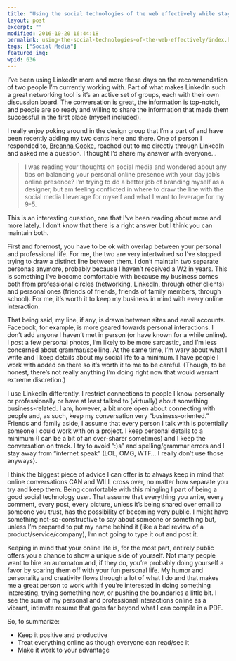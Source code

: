 ```yaml
---
title: "Using the social technologies of the web effectively while staying out of trouble"
layout: post
excerpt: ""
modified: 2016-10-20 16:44:18
permalink: using-the-social-technologies-of-the-web-effectively/index.html
tags: ["Social Media"]
featured_img:
wpid: 636
---
```



I’ve been using LinkedIn more and more these days on the recommendation of two people I’m currently working with. Part of what makes LinkedIn such a great networking tool is it’s an active set of groups, each with their own discussion board. The conversation is great, the information is top-notch, and people are so ready and willing to share the information that made them successful in the first place (myself included).

I really enjoy poking around in the design group that I’m a part of and have been recently adding my two cents here and there. One of person I responded to, [Breanna Cooke](http://www.breannacooke.com/), reached out to me directly through LinkedIn and asked me a question. I thought I’d share my answer with everyone…

> I was reading your thoughts on social media and wondered about any tips on balancing your personal online presence with your day job’s online presence? I’m trying to do a better job of branding myself as a designer, but am feeling conflicted in where to draw the line with the social media I leverage for myself and what I want to leverage for my 9-5.

This is an interesting question, one that I’ve been reading about more and more lately. I don’t know that there is a right answer but I think you can maintain both.

First and foremost, you have to be ok with overlap between your personal and professional life. For me, the two are very intertwined so I’ve stopped trying to draw a distinct line between them. I don’t maintain two separate personas anymore, probably because I haven’t received a W2 in years. This is something I’ve become comfortable with because my business comes both from professional circles (networking, LinkedIn, through other clients) and personal ones (friends of friends, friends of family members, through school). For me, it’s worth it to keep my business in mind with every online interaction.

That being said, my line, if any, is drawn between sites and email accounts. Facebook, for example, is more geared towards personal interactions. I don’t add anyone I haven’t met in person (or have known for a while online). I post a few personal photos, I’m likely to be more sarcastic, and I’m less concerned about grammar/spelling. At the same time, I’m wary about what I write and I keep details about my social life to a minimum. I have people I work with added on there so it’s worth it to me to be careful. (Though, to be honest, there’s not really anything I’m doing right now that would warrant extreme discretion.)

I use LinkedIn differently. I restrict connections to people I know personally or professionally or have at least talked to (virtually) about something business-related. I am, however, a bit more open about connecting with people and, as such, keep my conversation very “business-oriented.” Friends and family aside, I assume that every person I talk with is potentially someone I could work with on a project. I keep personal details to a minimum (I can be a bit of an over-sharer sometimes) and I keep the conversation on track. I try to avoid “:)s” and spelling/grammar errors and I stay away from “internet speak” (LOL, OMG, WTF… I really don’t use those anyways).

I think the biggest piece of advice I can offer is to always keep in mind that online conversations CAN and WILL cross over, no matter how separate you try and keep them. Being comfortable with this mingling I part of being a good social technology user. That assume that everything you write, every comment, every post, every picture, unless it’s being shared over email to someone you trust, has the possibility of becoming very public. I might have something not-so-constructive to say about someone or something but, unless I’m prepared to put my name behind it (like a bad review of a product/service/company), I’m not going to type it out and post it.

Keeping in mind that your online life is, for the most part, entirely public offers you a chance to show a unique side of yourself. Not many people want to hire an automaton and, if they do, you’re probably doing yourself a favor by scaring them off with your fun personal life. My humor and personality and creativity flows through a lot of what I do and that makes me a great person to work with if you’re interested in doing something interesting, trying something new, or pushing the boundaries a little bit. I see the sum of my personal and professional interactions online as a vibrant, intimate resume that goes far beyond what I can compile in a PDF.

So, to summarize:

- Keep it positive and productive
- Treat everything online as though everyone can read/see it
- Make it work to your advantage
